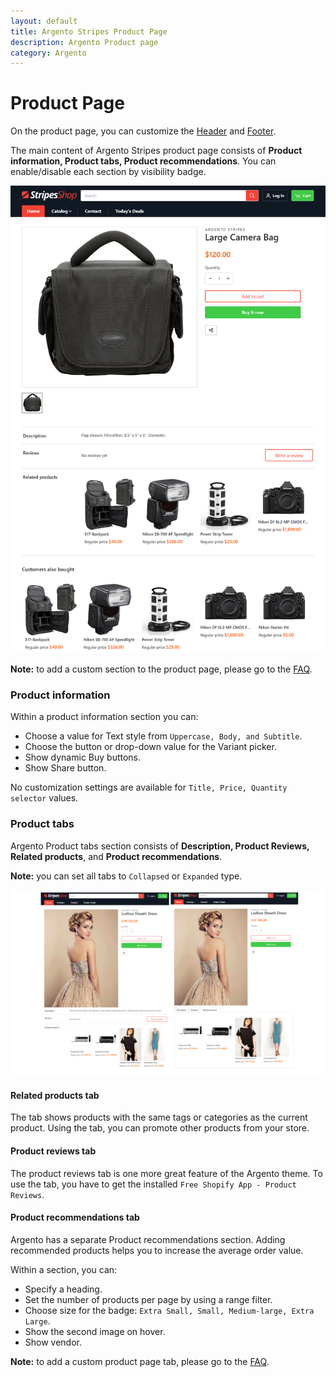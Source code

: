 ```yaml
---
layout: default
title: Argento Stripes Product Page
description: Argento Product page
category: Argento
---
```


# Product Page

On the product page, you can customize the [Header](/shopify/argento/stripes/header) and [Footer](/shopify/argento/stripes/footer).

The main content of Argento Stripes product page consists of **Product information, Product tabs, Product recommendations**. You can enable/disable each section by visibility badge.

![Argento Stripes Product page](/images/shopify/product-page.png)

**Note:** to add a custom section to the product page, please go to the [FAQ](faq/).

### Product information

Within a product information section you can:

- Choose a value for Text style from `Uppercase, Body, and Subtitle`.
- Choose the button or drop-down value for the Variant picker.
- Show dynamic Buy buttons.
- Show Share button.

No customization settings are available for `Title, Price, Quantity selector` values.

### Product tabs

Argento Product tabs section consists of **Description, Product Reviews, Related products**, and **Product recommendations**.

**Note:** you can set all tabs to `Collapsed` or `Expanded` type.

![Argento Stripes Product page](/images/shopify/product-tabs-modes.png)

#### Related products tab

The tab shows products with the same tags or categories as the current product. Using the tab, you can promote other products from your store.

#### Product reviews tab

The product reviews tab is one more great feature of the Argento theme. To use the tab, you have to get the installed `Free Shopify App - Product Reviews`.

#### Product recommendations tab

Argento has a separate Product recommendations section. Adding recommended products helps you to increase the average order value. 

Within a section, you can:

- Specify a heading.
- Set the number of products per page by using a range filter.
- Choose size for the badge: `Extra Small, Small, Medium-large, Extra Large`.
- Show the second image on hover.
- Show vendor.

**Note:** to add a custom product page tab, please go to the [FAQ](faq/).


